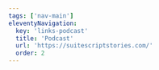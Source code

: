```yaml
---
tags: ['nav-main']
eleventyNavigation:
  key: 'links-podcast'
  title: 'Podcast'
  url: 'https://suitescriptstories.com/'
  order: 2
---
```

